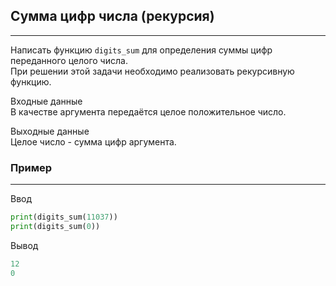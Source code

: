 ## Сумма цифр числа (рекурсия)
---
Написать функцию `digits_sum` для определения суммы цифр переданного целого числа.  
При решении этой задачи необходимо реализовать рекурсивную функцию.

Входные данные  
В качестве аргумента передаётся целое положительное число.

Выходные данные  
Целое число - сумма цифр аргумента.
### Пример
---
Ввод
```python
print(digits_sum(11037))
print(digits_sum(0))
```
Вывод
```python
12
0
```
